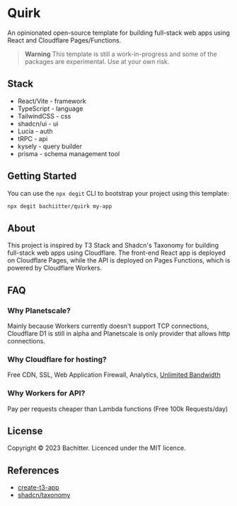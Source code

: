 # Quirk

An opinionated open-source template for building full-stack web apps using React and Cloudflare Pages/Functions.

> **Warning**
> This template is still a work-in-progress and some of the packages are experimental. Use at your own risk.

## Stack

- React/Vite - framework
- TypeScript - language
- TailwindCSS - css
- shadcn/ui - ui
- Lucia - auth
- tRPC - api
- kysely - query builder
- prisma - schema management tool

## Getting Started

You can use the `npx degit` CLI to bootstrap your project using this template:

```bash
npx degit bachiitter/quirk my-app
```

## About

This project is inspired by T3 Stack and Shadcn's Taxonomy for building full-stack web apps using Cloudflare. The front-end React app is deployed on Cloudflare Pages, while the API is deployed on Pages Functions, which is powered by Cloudflare Workers.

## FAQ

### Why Planetscale?

Mainly because Workers currently doesn't support TCP connections, Cloudflare D1 is still in alpha and Planetscale is only provider that allows http connections.

### Why Cloudflare for hosting?

Free CDN, SSL, Web Application Firewall, Analytics, [Unlimited Bandwidth](https://twitter.com/nealagarwal/status/1645491148981510146)

### Why Workers for API?

Pay per requests cheaper than Lambda functions (Free 100k Requests/day)

## License

Copyright © 2023 Bachitter. Licenced under the MIT licence.

## References

- [create-t3-app](https://github.com/t3-oss/create-t3-app)
- [shadcn/taxonomy](https://github.com/shadcn/taxonomy)
